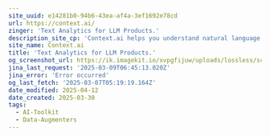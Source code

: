 ```yaml
---
site_uuid: e14281b0-94b6-43ea-af4a-3ef1692e78cd
url: https://context.ai/
zinger: 'Text Analytics for LLM Products.'
description_site_cp: 'Context.ai helps you understand natural language in your LLM powered products.'
site_name: Context.ai
title: 'Text Analytics for LLM Products.'
og_screenshot_url: https://ik.imagekit.io/xvpgfijuw/uploads/lossless/screenshots/20250528_Context_AI_og_screenshot.jpeg
jina_last_request: '2025-03-09T06:45:13.020Z'
jina_error: 'Error occurred'
og_last_fetch: '2025-03-07T05:19:19.164Z'
date_modified: 2025-04-12
date_created: 2025-03-30
tags:
  - AI-Toolkit
  - Data-Augmenters
---
```


